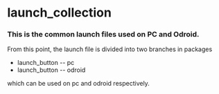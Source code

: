 # launch_collection

### This is the common launch files used on PC and Odroid.
From this point, the launch file is divided into two branches in packages

* launch_button -- pc
* launch_button -- odroid

which can be used on pc and odroid respectively.
